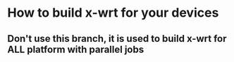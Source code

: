 # How to build x-wrt for your devices


## Don't use this branch, it is used to build x-wrt for ALL platform with parallel jobs
